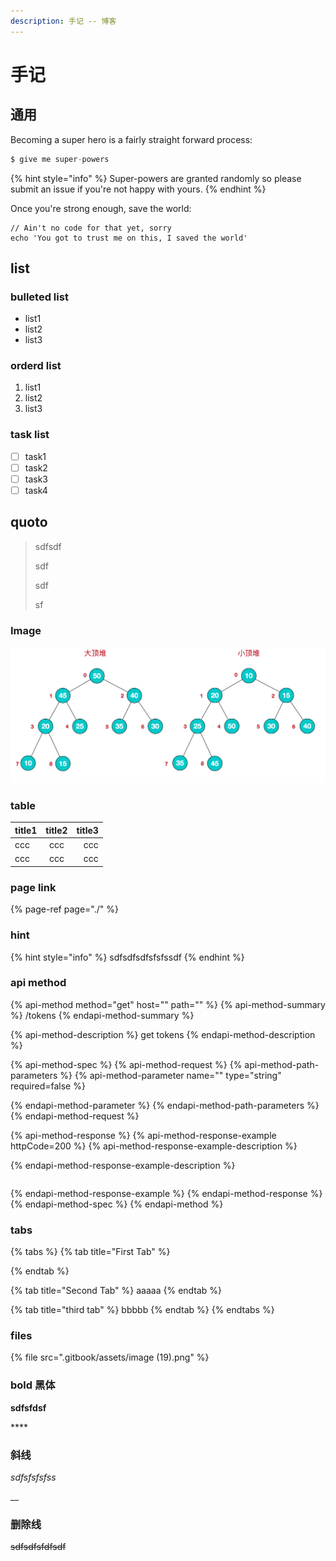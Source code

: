 ```yaml
---
description: 手记 -- 博客
---
```


# 手记

## 通用

Becoming a super hero is a fairly straight forward process:

```go
$ give me super-powers
```

{% hint style="info" %}
 Super-powers are granted randomly so please submit an issue if you're not happy with yours.
{% endhint %}

Once you're strong enough, save the world:

```
// Ain't no code for that yet, sorry
echo 'You got to trust me on this, I saved the world'
```



## list

### bulleted list

* list1
* list2
* list3

### orderd list

1. list1
2. list2
3. list3

### task list

* [ ] task1
* [ ] task2
* [ ] task3
* [ ] task4

## quoto

> sdfsdf
>
> sdf
>
> sdf
>
> sf

### Image

![](.gitbook/assets/image%20%2810%29.png)

### table

| title1 | title2 | title3 |
| :--- | :---: | ---: |
| ccc | ccc | ccc |
| ccc | ccc | ccc |

### page link

{% page-ref page="./" %}

### hint

{% hint style="info" %}
sdfsdfsdfsfsfssdf
{% endhint %}

### api method

{% api-method method="get" host="" path="" %}
{% api-method-summary %}
/tokens
{% endapi-method-summary %}

{% api-method-description %}
get tokens
{% endapi-method-description %}

{% api-method-spec %}
{% api-method-request %}
{% api-method-path-parameters %}
{% api-method-parameter name="" type="string" required=false %}

{% endapi-method-parameter %}
{% endapi-method-path-parameters %}
{% endapi-method-request %}

{% api-method-response %}
{% api-method-response-example httpCode=200 %}
{% api-method-response-example-description %}

{% endapi-method-response-example-description %}

```

```
{% endapi-method-response-example %}
{% endapi-method-response %}
{% endapi-method-spec %}
{% endapi-method %}

### tabs

{% tabs %}
{% tab title="First Tab" %}

{% endtab %}

{% tab title="Second Tab" %}
aaaaa
{% endtab %}

{% tab title="third tab" %}
bbbbb
{% endtab %}
{% endtabs %}

### files

{% file src=".gitbook/assets/image \(19\).png" %}



### bold 黑体

**sdfsfdsf**

\*\*\*\*

### 斜线

_sdfsfsfsfss_

\_\_

### 删除线

~~sdfsdfsfdfsdf~~

